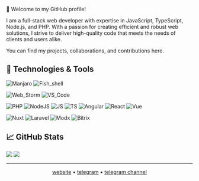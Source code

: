 👋 Welcome to my GitHub profile!

I am a full-stack web developer with expertise in JavaScript, TypeScript, Node.js, and PHP. With a passion for creating efficient and robust web solutions, I strive to deliver high-quality code that meets the needs of clients and users alike.

You can find my projects, collaborations, and contributions here.

## 🔧 Technologies & Tools

![Manjaro](https://img.shields.io/badge/OS-Manjaro-35BF5C?style=for-the-badge&logo=manjaro)
![Fish_shell](https://img.shields.io/badge/Shell-fish-333?style=for-the-badge&logo=gnu-bash&logoColor=white)

![Web_Storm](https://img.shields.io/badge/Editor-Web_Storm-000?style=for-the-badge&logo=webstorm)
![VS_Code](https://img.shields.io/badge/Editor-VS_Code-007ACC?style=for-the-badge&logo=visual-studio-code)

![PHP](https://img.shields.io/badge/_-php-333?style=for-the-badge&logo=php)
![NodeJS](https://img.shields.io/badge/_-node.js-333?style=for-the-badge&logo=node.js)
![JS](https://img.shields.io/badge/_-JS-333?style=for-the-badge&logo=javascript)
![TS](https://img.shields.io/badge/_-TS-333?style=for-the-badge&logo=typescript)
![Angular](https://img.shields.io/badge/_-angular-333?style=for-the-badge&logo=angular&logoColor=DD0031)
![React](https://img.shields.io/badge/_-react-333?style=for-the-badge&logo=react)
![Vue](https://img.shields.io/badge/_-Vue-333?style=for-the-badge&logo=vue.js)

![Nuxt](https://img.shields.io/badge/Framework-Nuxt-00C58E?style=for-the-badge&logo=nuxt.js)
![Laravel](https://img.shields.io/badge/Framework-Laravel-FF2D20?style=for-the-badge&logo=laravel)
![Modx](https://img.shields.io/badge/cms-modx-167BBF?style=for-the-badge&logo=modx)
![Bitrix](https://img.shields.io/badge/cms-bitrix-00AEF0?style=for-the-badge&logo=bitrix)

## &#x1f4c8; GitHub Stats

![](https://github-readme-stats.vercel.app/api/top-langs/?username=alexsoin&hide=html&hide_border=true&theme=vue-dark)
![](https://github-readme-stats.vercel.app/api?username=alexsoin&show_icons=true&theme=vue-dark&hide_border=true)

----

<p align="center">
  <a href="https://zencod.ru">website</a> •
  <a href="https://t.me/alexsoin">telegram</a> •
  <a href="https://t.me/zencod">telegram channel</a>
</p>
